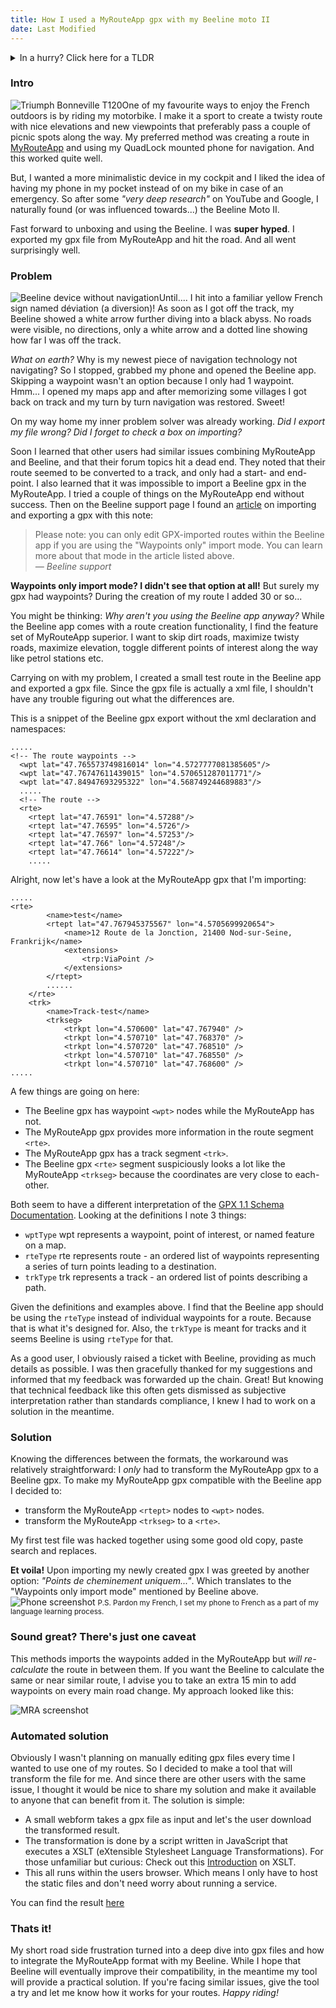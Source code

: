 ```yaml
---
title: How I used a MyRouteApp gpx with my Beeline moto II
date: Last Modified
---
```


<details name="TLDR">
  <summary>In a hurry? Click here for a TLDR</summary>
  <p>Testing out my new Beeline Moto II motorbike navigation, I ran into some compatibility issues with my routes created with the MyRouteApp. Upon inspecting both files I noticed a difference in the gpx file structure. Since a gpx is defined in XML I created small tool using JavaScript and XSLT to convert the MyrouteApp file to a Beeline compatible file. You can find the tool <a href="/utils/myrouteapp-to-beeline" target = "_self">here</a></p>
</details>

### Intro
<img
  src="/assets/images/mra-beeline-bike.jpeg"
  alt="Triumph Bonneville T120"
  eleventy:widths="300"
  class="floatRight"
/>One of my favourite ways to enjoy the French outdoors is by riding my motorbike.
I make it a sport to create a twisty route with nice elevations and new viewpoints that preferably pass a couple of picnic spots along the way. My preferred method was creating a route in [MyRouteApp](https://www.myrouteapp.com/en) and using my QuadLock mounted phone for navigation. And this worked quite well. 

But, I wanted a more minimalistic device in my cockpit and I liked the idea of having my phone in my pocket instead of on my bike in case of an emergency. 
So after some *"very deep research"* on YouTube and Google, I naturally found (or was influenced towards...) the Beeline Moto II. 

Fast forward to unboxing and using the Beeline. I was __super hyped__. I exported my gpx file from MyRouteApp and hit the road. And all went surprisingly well. 


### Problem
<img
  src="/assets/images/mra-beeline-device.jpeg"
  alt="Beeline device without navigation"
  eleventy:widths="200"
  class="floatLeft"
/>Until.... I hit into a familiar yellow French sign named déviation (a diversion)! As soon as I got off the track, my Beeline showed a white arrow further diving into a black abyss. No roads were visible, no directions, only a white arrow and a dotted line showing how far I was off the track. 

*What on earth?* Why is my newest piece of navigation technology not navigating? So I stopped, grabbed my phone and opened the Beeline app. Skipping a waypoint wasn't an option because I only had 1 waypoint. Hmm... I opened my maps app and after memorizing some villages I got back on track and my turn by turn navigation was restored. Sweet!

On my way home my inner problem solver was already working. *Did I export my file wrong? Did I forget to check a box on importing?*

Soon I learned that other users had similar issues combining MyRouteApp and Beeline, and that their forum topics hit a dead end. They noted that their route seemed to be converted to a track, and only had a start- and end-point. I also learned that it was impossible to import a Beeline gpx in the MyRouteApp. I tried a couple of things on the MyRouteApp end without success. Then on the Beeline support page I found an [article](https://support.beeline.co/en/articles/10570038-importing-and-exporting-gpx-routes) on importing and exporting a gpx with this note:

<blockquote>Please note: you can only edit GPX-imported routes within the Beeline app if you are using the "Waypoints only" import mode. You can learn more about that mode in the article listed above.
  <footer>
    <cite>— Beeline support</cite>
  </footer>
</blockquote>

__Waypoints only import mode? I didn't see that option at all!__ But surely my gpx had waypoints? During the creation of my route I added 30 or so...

You might be thinking: _Why aren't you using the Beeline app anyway?_ While the Beeline app comes with a route creation functionality, I find the feature set of MyRouteApp superior. I want to skip dirt roads, maximize twisty roads, maximize elevation, toggle different points of interest along the way like petrol stations etc.

Carrying on with my problem, I created a small test route in the Beeline app and exported a gpx file. Since the gpx file is actually a xml file, I shouldn't have any trouble figuring out what the differences are.

This is a snippet of the Beeline gpx export without the xml declaration and namespaces:
```
.....
<!-- The route waypoints -->
  <wpt lat="47.765573749816014" lon="4.5727777081385605"/>
  <wpt lat="47.76747611439015" lon="4.570651287011771"/>
  <wpt lat="47.84947693295322" lon="4.568749244689883"/>
  .....
  <!-- The route -->
  <rte>
    <rtept lat="47.76591" lon="4.57288"/>
    <rtept lat="47.76595" lon="4.5726"/>
    <rtept lat="47.76597" lon="4.57253"/>
    <rtept lat="47.766" lon="4.57248"/>
    <rtept lat="47.76614" lon="4.57222"/>
    .....
```

Alright, now let's have a look at the MyRouteApp gpx that I'm importing:

```
.....
<rte>
        <name>test</name>
        <rtept lat="47.767945375567" lon="4.5705699920654">
            <name>12 Route de la Jonction, 21400 Nod-sur-Seine, Frankrijk</name>
            <extensions>
                <trp:ViaPoint />
            </extensions>
        </rtept>
        ......
    </rte>
    <trk>
        <name>Track-test</name>
        <trkseg>
            <trkpt lon="4.570600" lat="47.767940" />
            <trkpt lon="4.570710" lat="47.768370" />
            <trkpt lon="4.570720" lat="47.768510" />
            <trkpt lon="4.570710" lat="47.768550" />
            <trkpt lon="4.570710" lat="47.768600" />
.....
```

A few things are going on here:
- The Beeline gpx has waypoint `<wpt>` nodes while the MyRouteApp has not.
- The MyRouteApp gpx provides more information in the route segment `<rte>`.
- The MyRouteApp gpx has a track segment `<trk>`.
- The Beeline gpx `<rte>` segment suspiciously looks a lot like the MyRouteApp `<trkseg>` because the coordinates are very close to each-other.

Both seem to have a different interpretation of the [GPX 1.1 Schema Documentation](http://www.topografix.com/GPX/1/1/#type_wptType). Looking at the definitions I note 3 things:
- `wptType` wpt represents a waypoint, point of interest, or named feature on a map.
- `rteType` rte represents route - an ordered list of waypoints representing a series of turn points leading to a destination.  
- `trkType` trk represents a track - an ordered list of points describing a path.  

Given the definitions and examples above. I find that the Beeline app should be using the `rteType` instead of individual waypoints for a route. Because that is what it's designed for. Also, the `trkType` is meant for tracks and it seems Beeline is using `rteType` for that. 

As a good user, I obviously raised a ticket with Beeline, providing as much details as possible. I was then gracefully thanked for my suggestions and informed that my feedback was forwarded up the chain. Great! But knowing that technical feedback like this often gets dismissed as subjective interpretation rather than standards compliance, I knew I had to work on a solution in the meantime.
### Solution
Knowing the differences between the formats, the workaround was relatively straightforward: I _only_ had to transform the MyRouteApp gpx to a Beeline gpx. To make my MyRouteApp gpx compatible with the Beeline app I decided to:
- transform the MyRouteApp  `<rtept>` nodes to `<wpt>` nodes. 
- transform the MyRouteApp `<trkseg>` to a `<rte>`.

My first test file was hacked together using some good old copy, paste search and replaces. 

__Et voila!__ Upon importing my newly created gpx I was greeted by another option: _"Points de cheminement uniquem..."_.
Which translates to the "Waypoints only import mode" mentioned by Beeline above. 
<img
  src="/assets/images/mra-beeline-screenshot.jpeg"
  alt="Phone screenshot"
  eleventy:widths="250"
  class="centerImage"
/>
<small>P.S. Pardon my French, I set my phone to French as a part of my language learning process. </small>

### Sound great? There's just one caveat
This methods imports the waypoints added in the MyRouteApp but _will re-calculate_ the route in between them. If you want the Beeline to calculate the same or near similar route, I advise you to take an extra 15 min to add waypoints on every main road change. My approach looked like this:

<img
  src="/assets/images/mra-beeline-mra-screenshot.png"
  alt="MRA screenshot"
  eleventy:widths="600"
  class="centerImage"
/>

### Automated solution
Obviously I wasn't planning on manually editing gpx files every time I wanted to use one of my routes. 
So I decided to make a tool that will transform the file for me. And since there are other users with the same issue, I thought it would be nice to share my solution and make it available to anyone that can benefit from it. The solution is simple:
- A small webform takes a gpx file as input and let's the user download the transformed result.
- The transformation is done by a script written in JavaScript that executes a XSLT (eXtensible Stylesheet Language Transformations). For those unfamiliar but curious: Check out this [Introduction](https://www.w3schools.com/xml/xsl_intro.asp) on XSLT.
- This all runs within the users browser. Which means I only have to host the static files and don't need worry about running a service.

You can find the result [here](https://data-integration.dev/utils/myrouteapp-to-beeline)

### Thats it!
My short road side frustration turned into a deep dive into gpx files and how to integrate the MyRouteApp format with my Beeline. While I hope that Beeline will eventually improve their compatibility, in the meantime my tool will provide a practical solution. If you're facing similar issues, give the tool a try and let me know how it works for your routes. *Happy riding!*